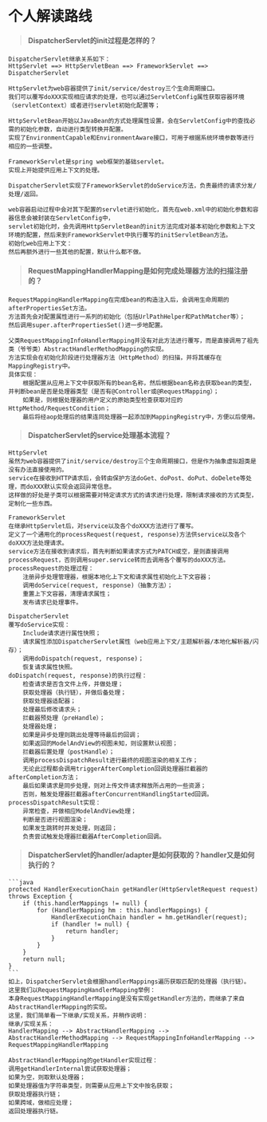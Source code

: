 个人解读路线
====
>#### DispatcherServlet的init过程是怎样的？ ####
    DispatcherServlet继承关系如下：
    HttpServlet ==> HttpServletBean ==> FrameworkServlet ==> DispatcherServlet
    
    HttpServlet为web容器提供了init/service/destroy三个生命周期接口。
    我们可以覆写doXXX实现相应请求的处理，也可以通过ServletConfig属性获取容器环境（servletContext）或者进行servlet初始化配置等；
    
    HttpServletBean开始以JavaBean的方式处理属性设置，会在ServletConfig中的查找必需的初始化参数，自动进行类型转换并配置。
    实现了EnvironmentCapable和EnvironmentAware接口，可用于根据系统环境参数等进行相应的一些调整。
    
    FrameworkServlet是spring web框架的基础servlet。
    实现上开始提供应用上下文的处理。

    DispatcherServlet实现了FrameworkServlet的doService方法，负责最终的请求分发/处理/返回。
    
    web容器启动过程中会对其下配置的servlet进行初始化，首先在web.xml中的初始化参数和容器信息会被封装在ServletConfig中，
    servlet初始化时，会先调用HttpServletBean的init方法完成对基本初始化参数和上下文环境的配置，然后来到FrameworkServlet中执行覆写的initServletBean方法。
    初始化web应用上下文：
    然后再额外进行一些其他的配置，默认什么都不做。


>#### RequestMappingHandlerMapping是如何完成处理器方法的扫描注册的？ ####
    RequestMappingHandlerMapping在完成bean的构造注入后，会调用生命周期的afterPropertiesSet方法。
    方法首先会对配置属性进行一系列的初始化（包括UrlPathHelper和PathMatcher等）；
    然后调用super.afterPropertiesSet()进一步地配置。
    
    父类RequestMappingInfoHandlerMapping并没有对此方法进行覆写，而是直接调用了祖先类（爷爷类）AbstractHandlerMethodMapping的实现。
    方法实现会在初始化阶段进行处理器方法（HttpMethod）的扫描，并将其缓存在MappingRegistry中。
    具体实现：
        根据配置从应用上下文中获取所有的bean名称，然后根据bean名称去获取bean的类型，并判断bean是否是处理器类型（是否有@Controller或@RequestMapping）；
        如果是，则根据处理器的用户定义的原始类型检查获取对应的HttpMethod/RequestCondition；
        最后将经aop处理后的结果连同处理器一起添加到MappingRegistry中，方便以后使用。
    
>#### DispatcherServlet的service处理基本流程？ ####
    HttpServlet
    虽然为web容器提供了init/service/destroy三个生命周期接口，但是作为抽象虚拟超类是没有办法直接使用的。
    service在接收到HTTP请求后，会转由保护方法doGet、doPost、doPut、doDelete等处理，而doXXX默认实现会返回异常信息。
    这样做的好处是子类可以根据需要对特定请求方式的请求进行处理，限制请求接收的方式类型，定制化一些东西。
    
    FrameworkServlet
    在继承HttpServlet后，对service以及各个doXXX方法进行了覆写。
    定义了一个通用化的processRequest(request, response)方法供service以及各个doXXX方法处理请求。
    service方法在接收到请求后，首先判断如果请求方式为PATCH或空，是则直接调用processRequest，否则调用super.service转而去调用各个覆写的doXXX方法。
    processRequest的处理过程：
        注册异步处理管理器，根据本地化上下文和请求属性初始化上下文容器；
        调用doService(request, response)（抽象方法）；
        重置上下文容器，清理请求属性；
        发布请求已处理事件。
    
    DispatcherServlet
    覆写doService实现：
        Include请求进行属性快照；
        请求属性添加DispatcherServlet属性（web应用上下文/主题解析器/本地化解析器/闪存）；
        调用doDispatch(request, response)；
        恢复请求属性快照。
    doDispatch(request, response)的执行过程：
        检查请求是否含文件上传，并做处理；
        获取处理器（执行链），并做后备处理；
        获取处理器适配器；
        处理最后修改请求头；
        拦截器预处理（preHandle）；
        处理器处理；
        如果是异步处理则跳出处理等待最后的回调；
        如果返回的ModelAndView的视图未知，则设置默认视图；
        拦截器后置处理（postHandle）；
        调用processDispatchResult进行最终的视图渲染的相关工作；
        无论此过程都会调用triggerAfterCompletion回调处理器拦截器的afterCompletion方法；
        最后如果请求是同步处理，则对上传文件请求释放所占用的一些资源；
        否则，触发处理器拦截器afterConcurrentHandlingStarted回调。
    processDispatchResult实现：
        异常检查，并做相应ModelAndView处理；
        判断是否进行视图渲染；
        如果发生跳转时并发处理，则返回；
        负责尝试触发处理器拦截器AfterCompletion回调。
        
    

>#### DispatcherServlet的handler/adapter是如何获取的？handler又是如何执行的？ ####
    ```java
	protected HandlerExecutionChain getHandler(HttpServletRequest request) throws Exception {
		if (this.handlerMappings != null) {
			for (HandlerMapping hm : this.handlerMappings) {
				HandlerExecutionChain handler = hm.getHandler(request);
				if (handler != null) {
					return handler;
				}
			}
		}
		return null;
	}
	```
	如上，DispatcherServlet会根据handlerMappings遍历获取匹配的处理器（执行链）。
	这里我们以RequestMappingHandlerMapping举例：
	本身RequestMappingHandlerMapping是没有实现getHandler方法的，而继承了来自AbstractHandlerMapping的实现。
	这里，我们简单看一下继承/实现关系，并稍作说明：
	继承/实现关系：
	HandlerMapping --> AbstractHandlerMapping --> AbstractHandlerMethodMapping --> RequestMappingInfoHandlerMapping --> RequestMappingHandlerMapping
    
    AbstractHandlerMapping的getHandler实现过程：
    调用getHandlerInternal尝试获取处理器；
    如果为空，则取默认处理器；
    如果处理器值为字符串类型，则需要从应用上下文中按名获取；
    获取处理器执行链；
    如果跨域，做相应处理；
    返回处理器执行链。
    
    
    